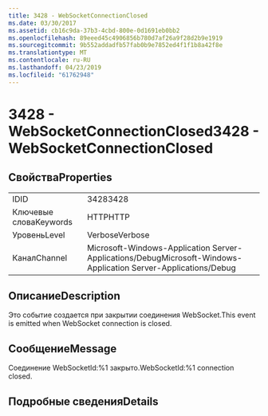 ```yaml
---
title: 3428 - WebSocketConnectionClosed
ms.date: 03/30/2017
ms.assetid: cb16c9da-37b3-4cbd-800e-0d1691eb0bb2
ms.openlocfilehash: 89eeed45c4906856b780d7af26a9f28d2b9e1919
ms.sourcegitcommit: 9b552addadfb57fab0b9e7852ed4f1f1b8a42f8e
ms.translationtype: MT
ms.contentlocale: ru-RU
ms.lasthandoff: 04/23/2019
ms.locfileid: "61762948"
---
```

# <a name="3428---websocketconnectionclosed"></a><span data-ttu-id="28f4b-102">3428 - WebSocketConnectionClosed</span><span class="sxs-lookup"><span data-stu-id="28f4b-102">3428 - WebSocketConnectionClosed</span></span>
## <a name="properties"></a><span data-ttu-id="28f4b-103">Свойства</span><span class="sxs-lookup"><span data-stu-id="28f4b-103">Properties</span></span>  
  
|||  
|-|-|  
|<span data-ttu-id="28f4b-104">ID</span><span class="sxs-lookup"><span data-stu-id="28f4b-104">ID</span></span>|<span data-ttu-id="28f4b-105">3428</span><span class="sxs-lookup"><span data-stu-id="28f4b-105">3428</span></span>|  
|<span data-ttu-id="28f4b-106">Ключевые слова</span><span class="sxs-lookup"><span data-stu-id="28f4b-106">Keywords</span></span>|<span data-ttu-id="28f4b-107">HTTP</span><span class="sxs-lookup"><span data-stu-id="28f4b-107">HTTP</span></span>|  
|<span data-ttu-id="28f4b-108">Уровень</span><span class="sxs-lookup"><span data-stu-id="28f4b-108">Level</span></span>|<span data-ttu-id="28f4b-109">Verbose</span><span class="sxs-lookup"><span data-stu-id="28f4b-109">Verbose</span></span>|  
|<span data-ttu-id="28f4b-110">Канал</span><span class="sxs-lookup"><span data-stu-id="28f4b-110">Channel</span></span>|<span data-ttu-id="28f4b-111">Microsoft-Windows-Application Server-Applications/Debug</span><span class="sxs-lookup"><span data-stu-id="28f4b-111">Microsoft-Windows-Application Server-Applications/Debug</span></span>|  
  
## <a name="description"></a><span data-ttu-id="28f4b-112">Описание</span><span class="sxs-lookup"><span data-stu-id="28f4b-112">Description</span></span>  
 <span data-ttu-id="28f4b-113">Это событие создается при закрытии соединения WebSocket.</span><span class="sxs-lookup"><span data-stu-id="28f4b-113">This event is emitted when WebSocket connection is closed.</span></span>  
  
## <a name="message"></a><span data-ttu-id="28f4b-114">Сообщение</span><span class="sxs-lookup"><span data-stu-id="28f4b-114">Message</span></span>  
 <span data-ttu-id="28f4b-115">Соединение WebSocketId:%1 закрыто.</span><span class="sxs-lookup"><span data-stu-id="28f4b-115">WebSocketId:%1 connection closed.</span></span>  
  
## <a name="details"></a><span data-ttu-id="28f4b-116">Подробные сведения</span><span class="sxs-lookup"><span data-stu-id="28f4b-116">Details</span></span>
